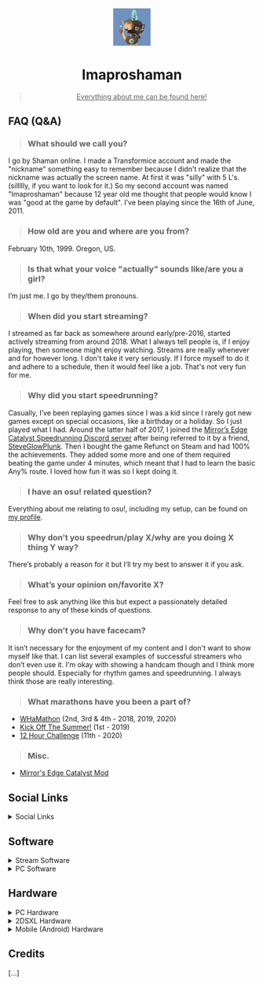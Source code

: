 <h1></h1>

<div align="center">

<img src="assets/Shaman Normal V2 PNG.png" width="15%" height="15%">

# Imaproshaman

> <ins> Everything about me can be found here! </ins>

</div>

## FAQ (Q&A)

> ### What should we call you?
I go by Shaman online. I made a Transformice account and made the "nickname" something easy to remember because I didn't realize that the nickname was actually the screen name. At first it was "silly" with 5 L's. (sillllly, if you want to look for it.)  So my second account was named "Imaproshaman" because 12 year old me thought that people would know I was "good at the game by default". I’ve been playing since the 16th of June, 2011.

> ### How old are you and where are you from?
February 10th, 1999. Oregon, US.

> ### Is that what your voice "actually" sounds like/are you a girl?
I’m just me. I go by they/them pronouns.

> ### When did you start streaming?
I streamed as far back as somewhere around early/pre-2016, started actively streaming from around 2018. What I always tell people is, if I enjoy playing, then someone might enjoy watching. Streams are really whenever and for however long. I don't take it very seriously. If I force myself to do it and adhere to a schedule, then it would feel like a job. That's not very fun for me.

> ### Why did you start speedrunning?
Casually, I’ve been replaying games since I was a kid since I rarely got new games except on special occasions, like a birthday or a holiday. So I just played what I had. Around the latter half of 2017, I joined the [Mirror’s Edge Catalyst Speedrunning Discord server][url-mec] after being referred to it by a friend, [SteveGlowPlunk][url-steveglowplunk]. Then I bought the game Refunct on Steam and had 100% the achievements. They added some more and one of them required beating the game under 4 minutes, which meant that I had to learn the basic Any% route. I loved how fun it was so I kept doing it.

> ### I have an osu! related question?
Everything about me relating to osu!, including my setup, can be found on [my profile][url-osu].

> ### Why don’t you speedrun/play X/why are you doing X thing Y way?
There’s probably a reason for it but I’ll try my best to answer it if you ask.

> ### What’s your opinion on/favorite X?
Feel free to ask anything like this but expect a passionately detailed response to any of these kinds of questions.

> ### Why don’t you have facecam?
It isn’t necessary for the enjoyment of my content and I don't want to show myself like that. I can list several examples of successful streamers who don’t even use it. I'm okay with showing a handcam though and I think more people should. Especially for rhythm games and speedrunning. I always think those are really interesting.

> ### What marathons have you been a part of?
- [WHaMathon][url-whamathon] (2nd, 3rd & 4th - 2018, 2019, 2020)
- [Kick Off The Summer!][url-kots] (1st - 2019)
- [12 Hour Challenge][url-12hc] (11th - 2020)

> ### Misc.
- [Mirror's Edge Catalyst Mod][url-mecmod]

## Social Links

<details><summary>Social Links</summary>

- FAQ (You’re here)
- Stream Setup (Down Below)

- [Discord Server][url-discord] (Contact me @ Imaproshaman)
- [YouTube][url-yt]
- [Twitch][url-twitch]

- [Steam][url-steam]
- [Steam Hunters][url-steamhunters] (Main Steam Achievements)
- [True Steam Achievements][url-steamtrue] (Alternate Steam Achievements)
- [Speedruns][url-src]

- [Spotify Playlist][url-spotifyplaylist] (Main Playlist)
- [Last.FM][url-lastfm] (Music History)
- [Band History Spreadsheet][url-spotifybands] (Discographies)
- [Rate Your Music][url-rym] (Music Ratings)
- [Letterboxd][url-letterboxd] (Film Ratings)

- [osu!][url-osu]
- [Hypixel Skyblock Stats][url-skyblock]

</details>

## Software

<details><summary>Stream Software</summary>

- Red: #AE2323 - RGB: 174, 35, 35
- Blue: #7092BE - RGB: 112, 146, 190
- Font: Calibri / Vardana (Monospace)
- Icon: My Transformice avatar from the [Dressroom][url-dressroom]
- Secondary Icon: Shaman Feather and various menu icons from [Transformice][url-tfm] / [(Steam Store Page)][url-tfmsteam] from the [Fandom Wiki][url-tfmwiki]

- Twitch Commands From: [Nightbot][url-nightbot], [StreamElements][url-streamelements] and [osu!np][url-osunp] (osu! Now Playing)
- Twitch Alerts/Donations Managed Through: [StreamElements][url-streamelements]
- Twitch Panels From: [Nerd or Die][url-nerdordie] and edited with [FireAlpaca][url-firealpaca]
- Stream/LiveSplit Sound Effects From: [The Portal Wiki][url-portalwiki], from [ALL PORTAL SOUNDS+SONGS][url-ytportalsoundsall] and lastly from [Portal 2 Sound Effects - Button Positive][url-ytportalsoundsbutton]
- LiveSplit Sounds Backup: (Download.) [WIP]

</details>

<details><summary>PC Software</summary>
  
- Timed With: [LiveSplit][url-livesplit] / In Game Time / (Real Time if the game doesn't have an autosplitter.)
- Recorded With: [OBS Studio][url-obs] (Local / Streamed)
- Games Played Through: [Steam][url-steam] / [EA App][url-ea] for Mirror’s Edge Catalyst) | [Firefox][url-firefox] (Web) / [Flashpoint][url-flashpoint] (Local Web/Flash swf. file launcher) | [BlueStacks][url-bluestacks] (Android Emulator)
- Recorded At (Stream): 60 fps, 5000 bitrate (1080p)
- Recorded At (Local): 60 fps, 5000 bitrate (1080p)
- Videos Edited With: [Adobe Premiere Pro CC][url-premiere] (2024)
- Thumbnails/Images Edited With: [FireAlpaca][url-firealpaca]
- Keyboard Overlay (Speedruns): [Nohboard (Rewrite Version)][url-nohboard]
- Keyboard Overlay (Rhythm Games): [KeysPerSecond][url-kps]
- Controller Overlay: [Open Joystick Display (sidschingis' Updated Fork)][url-ojd] | [Hori Taiko Drum][url-taikodrum] (Mapped to keyboard controls with JoyToKey.)
- Controller To Keyboard Controls: [JoyToKey][url-jtk]
- Discord VC Overlay: [Discord’s Streamkit for OBS][obsdiscord]

- osu! Setup: [osu! Profile][url-osu]
- Geometry Dash Overlay: [GDMegaOverlay][url-gdm]

</details>

## Hardware

<details><summary>PC Hardware</summary>

- PC: [IPASON AMD Ryzen 5 5600G][url-pc] (GeForce RTX 3060) | Windows 11
- Monitor (Main): [Asus Tuf VG249Q1A][url-monitor1]
- Monitor (Secondary): [Dell 2208WFPT][url-monitor2]
- Webcam: [Logitech HD Pro Webcam C920][url-webcam]
- Mic: [Logitech Blue Yeti][url-mic] (In OBS I have 3 audio filters to make it sound less windy. [(Here's the guide I used.)][url-micguide])

- Headphones: [Audiotechnica M40x][url-headphones]
- Mouse: [Razer Naga Trinity][url-mouse]
- Mouse (DPI): DPI: Stage 1: 100 | Stage 2 (Main): 900 | Stage 3: 1100
- Keyboard: [HyperX Alloy Origins Core][url-keyboard] (Tenkeyless)
- Controller(s): [8Bitdo Ultimate 2][url-controller]

- VR Headset: [Meta Quest 3][url-vr]
- VR Headstrap: [BOBOVR M3 Pro][url-vrheadstrap] with [BOBOVR Twin Charger Station/Dock for B2][url-vrheadstrapbattery]

</details>

<details><summary>2DSXL Hardware</summary>

- Timed With: In-Game-Time / [LiveSplit][url-livesplit]
- Recorded With: [OBS Studio][url-obs] (Local / Streamed)
- Mic Used: Phone mic / PC mic
- Played On: [New Nintendo 2DS XL][url-new2dsxl] (Homebrew modded for easy game switching/backups.)
- Games Played Through: Physical Cartridge / Digital (Cut the Rope)

</details>

<details><summary>Mobile (Android) Hardware</summary>

- Timed With: [Floating Speedrun Timer][phonetimer] / In-Game-Time / [LiveSplit][url-livesplit]
- Recorded With: Internal recorder
- Played On: [Samsung Galaxy S24][url-phone]
- Games Played Through: [Google Play Store][playstore]
- Recorded At: 60 fps, (unsure about bitrate), 720p(?)

</details>

## Credits

[...]

<!-- URLs - Main -->
[url-faq]: <https://docs.google.com/document/d/1RH55q3X5uhFxtlgN1dKNOLq9uJ2o2Ipbgq3EPvkHUyI/view>
[url-setup]: <https://docs.google.com/document/d/1LD7mu0Ml9thNuFrSj1gFDRH0UUeI3n_Jf8Kq7QF_hg0/view>

[url-discord]: <https://discord.gg/ZMWvVTG>
[url-yt]: <https://www.youtube.com/@Imaproshaman>
[url-twitch]: <https://www.twitch.tv/imaproshaman>

[url-steamhunters]: <https://steamhunters.com/id/Imaproshaman/games>
[url-steamtrue]: <https://truesteamachievements.com/gamer/Imaproshaman>
[url-src]: <https://www.speedrun.com/user/Imaproshaman>

[url-spotifyplaylist]: <https://open.spotify.com/playlist/17UqAVEwZeFMnl6hH0k1yz>
[url-lastfm]: <https://www.last.fm/user/Imaproshaman>
[url-spotifybands]: <https://docs.google.com/spreadsheets/d/1UfVvjYeZOpz9CNgToTkRmdzdlkB_nb6986OxDAW9lxk/view>
[url-rym]: <https://rateyourmusic.com/~Imaproshaman>
[url-letterboxd]: <https://boxd.it/58I5B>

[url-skyblock]: <https://sky.shiiyu.moe/stats/Imaproshaman/Coconut>

[url-whamathon]: <https://www.twitch.tv/mobilespeedrun>
[url-kots]: <https://www.twitch.tv/kickoffthesummer>
[url-12hc]: <https://discord.gg/invite/12HourChallenge>

[url-mec]: <https://discord.gg/012yZfNtL6swfNOO5>
[url-steveglowplunk]: <https://www.youtube.com/@SteveGlowplunk>
[url-mecmod]: <http://www.nexusmods.com/mirrorsedgecatalyst/mods/75>

<!-- URLs - Stream Software -->
[url-dressroom]: <https://projects.fewfre.com/a801/transformice/dressroom/>
[url-tfm]: <https://www.transformice.com>
[url-tfmsteam]: <https://store.steampowered.com/app/335240/Transformice/>
[url-tfmwiki]: <https://transformice.fandom.com/wiki/Transformice_Wiki>

[url-nightbot]: <https://nightbot.tv>
[url-streamelements]: <https://streamelements.com>
[url-osunp]: <https://github.com/TheOmyNomy/OsuNowPlaying>
[url-nerdordie]: <https://nerdordie.com/resources/free-resources/customizable-twitch-panels/>
[url-firealpaca]: <https://firealpaca.com>
[url-portalwiki]: <https://theportalwiki.com/wiki/Voice_lines>
[url-ytportalsoundsall]: <https://www.youtube.com/watch?v=2pByCegIjpU>
[url-ytportalsoundsbutton]: <https://www.youtube.com/watch?v=TGyiMdtZFSM>

<!-- URLs - PC Software -->
[url-livesplit]: <https://livesplit.org/>
[url-obs]: <https://obsproject.com/>
[url-obsdiscord]: <https://streamkit.discordapp.com/overlay>
[url-steam]: <https://store.steampowered.com/>
[url-ea]: <https://www.ea.com/ea-app>
[url-firefox]: <https://www.mozilla.org/en-US/firefox/new/>
[url-flashpoint]: <https://bluemaxima.org/flashpoint>
[url-bluestacks]: <https://www.bluestacks.com/>
[url-premiere]: <https://www.adobe.com/products/premiere>
[url-nohboard]: <https://github.com/ThoNohT/NohBoard>
[url-kps]: <https://github.com/RoanH/KeysPerSecond>
[url-ojd]: <https://github.com/sidschingis/open-joystick-display>
[url-jtk]: <https://joytokey.net/>
[url-taikodrum]: <https://www.amazon.com/dp/B07D1H7CW3>

[url-osu]: <https://osu.ppy.sh/users/11090576>
[url-gdm]: <https://github.com/maxnut/GDMegaOverlay>

<!-- URLs - PC Hardware -->
[url-pc]: <https://www.newegg.com/p/3D5-001U-00113>
[url-monitor1]: <https://www.bestbuy.com/site/6572364.p>
[url-monitor2]: <https://www.amazon.com/dp/B01BYUOICK/>
[url-webcam]: <https://www.amazon.com/dp/B085TFF7M1>
[url-mic]: <https://www.amazon.com/dp/B002VA464S>
[url-micguide]: <https://medium.com/p/17214d967fe0>

[url-headphones]: <https://www.amazon.com/dp/B00HVLUR54>
[url-mouse]: <https://www.amazon.com//dp/B07D4C8H1W/>
[url-keyboard]: <https://www.amazon.com/dp/B07YMHGP86>
[url-controller]: <https://www.amazon.com/dp/B0DRCWJSKZ>

[url-vr]: <https://www.bestbuy.com/site/6549064.p>
[url-vrheadstrap]: <https://www.amazon.com/dp/B0CJLG9SBR>
[url-vrheadstrapbattery]: <https://www.amazon.com/dp/B0B1W9B4PN>

<!-- URLs - New 2DS XL Hardware -->
[url-new2dsxl]: <https://www.amazon.com/dp/B07GWYYHPQ>

<!-- URLs - Mobile (Android) Hardware -->
[url-phone]: <https://www.samsung.com/us/smartphones/galaxy-s24/>
[url-phonetimer]: <https://play.google.com/store/apps/details?id=il.ronmad.speedruntimer>
[url-playstore]: <https://play.google.com/>

<!-- URLs - Console (Hardware) -->
